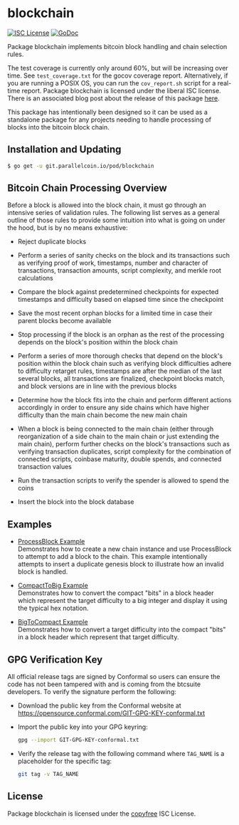 # blockchain

[![ISC License](http://img.shields.io/badge/license-ISC-blue.svg)](http://copyfree.org)
[![GoDoc](https://img.shields.io/badge/godoc-reference-blue.svg)](http://godoc.org/git.parallelcoin.io/pod/blockchain)

Package blockchain implements bitcoin block handling and chain selection rules.

The test coverage is currently only around 60%, but will be increasing over time. See `test_coverage.txt` for the gocov coverage report. Alternatively, if you are running a POSIX OS, you can run the `cov_report.sh` script for a real-time report. Package blockchain is licensed under the liberal ISC license.
There is an associated blog post about the release of this package [here](https://blog.conformal.com/btcchain-the-bitcoin-chain-package-from-bctd/).

This package has intentionally been designed so it can be used as a standalone package for any projects needing to handle processing of blocks into the bitcoin block chain.

## Installation and Updating

```bash
$ go get -u git.parallelcoin.io/pod/blockchain
```

## Bitcoin Chain Processing Overview

Before a block is allowed into the block chain, it must go through an intensive series of validation rules. The following list serves as a general outline of those rules to provide some intuition into what is going on under the hood, but is by no means exhaustive:

- Reject duplicate blocks

- Perform a series of sanity checks on the block and its transactions such as verifying proof of work, timestamps, number and character of transactions, transaction amounts, script complexity, and merkle root calculations

- Compare the block against predetermined checkpoints for expected timestamps and difficulty based on elapsed time since the checkpoint

- Save the most recent orphan blocks for a limited time in case their parent blocks become available

- Stop processing if the block is an orphan as the rest of the processing depends on the block's position within the block chain

- Perform a series of more thorough checks that depend on the block's position within the block chain such as verifying block difficulties adhere to difficulty retarget rules, timestamps are after the median of the last several blocks, all transactions are finalized, checkpoint blocks match, and block versions are in line with the previous blocks

- Determine how the block fits into the chain and perform different actions accordingly in order to ensure any side chains which have higher difficulty than the main chain become the new main chain

- When a block is being connected to the main chain (either through reorganization of a side chain to the main chain or just extending the main chain), perform further checks on the block's transactions such as verifying transaction duplicates, script complexity for the combination of connected scripts, coinbase maturity, double spends, and connected transaction values

- Run the transaction scripts to verify the spender is allowed to spend the coins

- Insert the block into the block database

## Examples

- [ProcessBlock Example](http://godoc.org/git.parallelcoin.io/pod/blockchain#example-BlockChain-ProcessBlock)  
  Demonstrates how to create a new chain instance and use ProcessBlock to attempt to add a block to the chain. This example intentionally attempts to insert a duplicate genesis block to illustrate how an invalid block is handled.

- [CompactToBig Example](http://godoc.org/git.parallelcoin.io/pod/blockchain#example-CompactToBig)  
  Demonstrates how to convert the compact "bits" in a block header which
  represent the target difficulty to a big integer and display it using the
  typical hex notation.

- [BigToCompact Example](http://godoc.org/git.parallelcoin.io/pod/blockchain#example-BigToCompact)  
  Demonstrates how to convert a target difficulty into the
  compact "bits" in a block header which represent that target difficulty.

## GPG Verification Key

All official release tags are signed by Conformal so users can ensure the code has not been tampered with and is coming from the btcsuite developers. To verify the signature perform the following:

- Download the public key from the Conformal website at
  https://opensource.conformal.com/GIT-GPG-KEY-conformal.txt

- Import the public key into your GPG keyring:

  ```bash
  gpg --import GIT-GPG-KEY-conformal.txt
  ```

- Verify the release tag with the following command where `TAG_NAME` is a placeholder for the specific tag:

  ```bash
  git tag -v TAG_NAME
  ```

## License

Package blockchain is licensed under the [copyfree](http://copyfree.org) ISC License.
